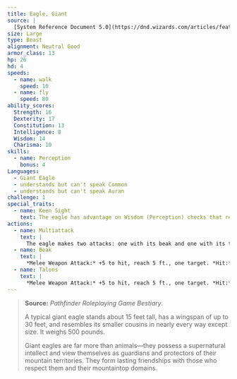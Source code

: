 ```yaml
---
title: Eagle, Giant
source: |
  [System Reference Document 5.0](https://dnd.wizards.com/articles/features/systems-reference-document-srd)
size: Large
type: Beast
alignment: Neutral Good
armor_class: 13
hp: 26
hd: 4
speeds:
  - name: walk
    speed: 10
  - name: fly
    speed: 80
ability_scores:
  Strength: 16
  Dexterity: 17
  Constitution: 13
  Intelligence: 8
  Wisdom: 14
  Charisma: 10
skills:
  - name: Perception
    bonus: 4
Languages:
  - Giant Eagle
  - understands but can't speak Common
  - understands but can't speak Auran
challenge: 1
special_traits:
  - name: Keen Sight
    text: The eagle has advantage on Wisdom (Perception) checks that rely on sight.
actions:
  - name: Multiattack
    text: |
      The eagle makes two attacks: one with its beak and one with its talons.
  - name: Beak
    text: |
      *Melee Weapon Attack:* +5 to hit, reach 5 ft., one target. *Hit:* 6 (1d6 + 3) piercing damage.
  - name: Talons
    text: |
      *Melee Weapon Attack:* +5 to hit, reach 5 ft., one target. *Hit:* 10 (2d6 + 3) slashing damage.
---
```


> **Source:** *Pathfinder Roleplaying Game Bestiary*.
>
> A typical giant eagle stands about 15 feet tall, has a wingspan of up to 30 feet, and resembles its smaller cousins in nearly every way except size. It weighs 500 pounds.
>
> Giant eagles are far more than animals—they possess a supernatural intellect and view themselves as guardians and protectors of their mountain territories. They form lasting friendships with those who respect them and their mountaintop domains.
